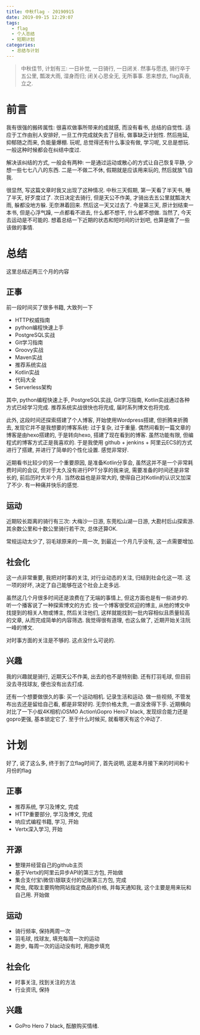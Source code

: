 ```yaml
---
title: 中秋flag - 20190915
date: 2019-09-15 12:29:07
tags:
  - flag
  - 个人总结
  - 短期计划
categories:
  - 总结与计划
---
```

> 中秋佳节, 计划有三: 一日补觉, 一日骑行, 一日闭关. 然事与愿违, 骑行卒于五公里, 瓢泼大雨, 湿身而归; 闭关心思全无, 无所事事. 思来想去, flag真香, 立之.
<!-- more -->
# 前言

我有很强的搬砖属性: 很喜欢做事所带来的成就感, 而没有看书, 总结的自觉性. 适应于工作由别人安排好, 一旦工作完成就失去了目标, 做事缺乏计划性. 然后拖延, 抑郁随之而来, 负能量爆棚. 玩呢, 总觉得还有什么事没有做, 学习呢, 又总是想玩. 一般这种时候都会在纠结中度过. 

解决该纠结的方式, 一般会有两种: 一是通过运动或散心的方式让自己恢复平静, 少想一些七七八八的东西. 二是一不做二不休, 假期就是应该用来玩的, 然后就放飞自我.

很显然, 写这篇文章时我又出现了这种情况. 中秋三天假期, 第一天看了半天书, 睡了半天, 好歹度过了. 次日决定去骑行, 但是天公不作美, 才骑出去五公里就瓢泼大雨, 躲都没地方躲. 无奈淋着回来. 然后这一天又过去了. 今是第三天, 原计划结束一本书, 但是心浮气躁, 一点都看不进去, 什么都不想干, 什么都不想做. 当然了, 今天去运动是不可能的. 想着总结一下近期的状态和短时间的计划吧, 也算是做了一些该做的事情.

# 总结

这里总结近两三个月的内容

## 正事

前一段时间买了很多书籍, 大致列一下

- HTTP权威指南
- python编程快速上手
- PostgreSQL实战
- Git学习指南
- Groovy实战
- Maven实战
- 推荐系统实战
- Kotlin实战
- 代码大全
- Serverless架构

其中, python编程快速上手, PostgreSQL实战, Git学习指南, Kotlin实战通过各种方式已经学习完成. 推荐系统实战很快也将完成, 届时系列博文也将完成. 

此外, 这段时间还探索搭建了个人博客, 开始使用Wordpress搭建, 但折腾来折腾去, 发现它并不是我想要的博客系统: 过于复杂, 过于重量. 偶然间看到一篇文章的博客是由hexo搭建的, 于是转向hexo, 搭建了现在看到的博客. 虽然功能有限, 但编程式的博客方式正是我喜欢的. 于是我使用 github + jenkins + 阿里云ECS的方式进行了搭建, 并进行了简单的个性化设置. 感觉非常好.

近期看书比较少的另一个重要原因, 是准备Kotlin分享会, 虽然这并不是一个非常耗费时间的会议, 但对于太久没有进行PPT分享的我来说, 需要准备的时间还是非常长的, 前后历时大半个月. 当然收益也是非常大的, 使得自己对Kotlin的认识又加深了不少. 有一种痛并快乐的感觉.

## 运动

近期较长距离的骑行有三次: 大梅沙一日游, 东莞松山湖一日游, 大勘村后山探索游. 其余数公里和十数公里骑行若干次, 总体还算OK.

常规运动太少了, 羽毛球原来的一周一次, 到最近一个月几乎没有, 这一点需要增加.

## 社会化

这一点非常重要, 我把对时事的关注, 对行业动态的关注, 归结到社会化这一项. 这一项的好坏, 决定了自己能够在这个社会上走多远. 

虽然这几个月很多时间还是浪费在了无端的事情上, 但这方面也是有一些进步的. 听一个播客说了一种探索博文的方式: 找一个博客很受欢迎的博主, 从他的博文中找提到的相关人物或博主, 然后关注他们, 这样就能找到一批内容相似且质量较高的文章, 从而完成简单的内容筛选. 我觉得很有道理, 也这么做了, 近期开始关注阮一峰的博文. 

对时事方面的关注是不够的. 这点没什么可说的.

## 兴趣

我的兴趣就是骑行, 近期天公不作美, 出去的也不是特别勤. 还有打羽毛球, 但目前没去寻找球友, 便也没有出去打成.

还有一个想要做很久的事: 买一个运动相机. 记录生活和运动. 做一些视频, 不管发布出去还是留给自己看, 都是非常好的. 无奈价格太贵, 一直没舍得下手. 近期横向对比了一下小蚁4K相机\OSMO Action\Gopro Hero7 black, 发现综合能力还是gopro更强, 基本锁定它了. 至于什么时候买, 就看哪天有这个冲动了.

# 计划

好了, 说了这么多, 终于到了立flag时间了, 首先说明, 这是本月接下来的时间和十月份的flag

## 正事
 - 推荐系统, 学习及博文, 完成
 - HTTP重要部分, 学习及博文, 完成
 - 响应式编程书籍, 学习, 开始
 - Vertx深入学习, 开始

## 开源
 - 整理并经营自己的github主页
 - 基于Vertx的阿里云异步API的第三方包, 开始做
 - 集合支付宝\微信\银联支付的记账第三方包, 完成
 - 爬虫, 爬取主要购物网站指定商品的价格, 并每天通知我, 这个主要是用来玩和自己用. 开始做

 ## 运动
 - 骑行频率, 保持两周一次
 - 羽毛球, 找球友, 填充每周一次的运动
 - 跑步, 每周一次的运动没有时, 用跑步填充

 ## 社会化
 - 时事关注, 找到关注的方法
 - 行业资讯, 保持

 ## 兴趣
 - GoPro Hero 7 black, 酝酿购买情绪.
